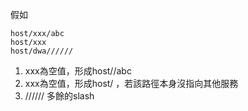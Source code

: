 假如
```
host/xxx/abc
host/xxx
host/dwa//////
```


1. xxx為空值，形成host//abc
2. xxx為空值，形成host/ ，若該路徑本身沒指向其他服務
3. ////// 多餘的slash